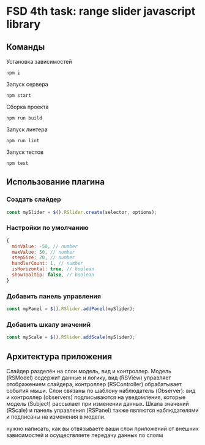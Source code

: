 # FSD 4th task: range slider javascript library

## Команды

Установка зависимостей

```
npm i
```

Запуск сервера

```
npm start
```

Сборка проекта

```
npm run build
```

Запуск линтера

```
npm run lint
```

Запуск тестов

```
npm test
```

## Использование плагина

### Создать слайдер

```javascript
const mySlider = $().RSlider.create(selector, options);
```

### Настройки по умолчанию

```javascript
{
  minValue: -50, // number
  maxValue: 50, // number
  stepSize: 20, // number
  handlerCount: 1, // number
  isHorizontal: true, // boolean
  showTooltip: false, // boolean
}
```

### Добавить панель управления

```javascript
const myPanel = $().RSlider.addPanel(mySlider);
```

### Добавить шкалу значений

```javascript
const myScale = $().RSlider.addScale(mySlider);
```

## Архитектура приложения

Слайдер разделён на слои модель, вид и контроллер. Модель (RSModel) содержит данные и логику, вид (RSView) управляет отображением слайдера, контроллер (RSController) обрабатывает события мыши. Слои связаны по шаблону наблюдатель (Observer): вид и контроллер (observers) подписываются на уведомления, которые модель (Subject) рассылает при изменении данных. Шкала значений (RScale) и панель управления (RSPanel) также являются наблюдателями и подписаны на изменения в модели.

нужно написать, как вы отвязываете ваши слои приложений от внешних зависимостей и осуществляете передачу данных по слоям
